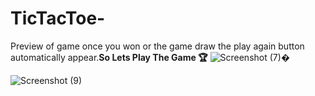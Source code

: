 # TicTacToe-
Preview of game once you won or the game draw the play again button automatically appear.**So Lets Play The Game 🏆**
![Screenshot (7)](https://user-images.githubusercontent.com/75909358/155187128-3a337fff-be4a-4164-808b-92dc2dee326f.png)�

![Screenshot (9)](https://user-images.githubusercontent.com/75909358/155187220-d6bf18bc-5234-448d-a945-6dbfd9333cca.png)
